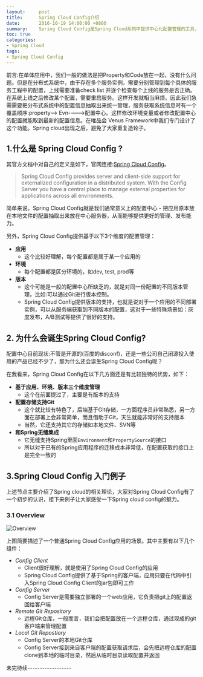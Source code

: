 ```yaml
---
layout:     post
title:      Spring Cloud Config介绍
date:       2016-10-19 14:00:00 +0800
summary:    Spring Cloud Config是Spring Cloud系列中提供中心化配置管理的工具，本文主要介绍了Spring Cloud Config的实现细节。
toc: true
categories:
- Spring Cloud
tags:
- Spring Cloud Config
---
```

前言:在单体应用中，我们一般的做法是把Property和Code放在一起，没有什么问题。但是在分布式系统中，由于存在多个服务实例，需要分别管理到每个具体的服务工程中的配置，上线需要准备check list 并逐个检查每个上线的服务是否正确。在系统上线之后修改某个配置，需要重启服务。这样开发就相当麻烦。因此我们急需需要把分布式系统中的配置信息抽取出来统一管理，服务获取系统信息时有一个覆盖顺序:property--> Evn---->配置中心。这样修改环境变量或者修改配置中心的配置就能取到最新的配置信息。在唯品会 Venus Framework中我们专门设计了这个功能。Spring cloud出现之后，避免了大家重复造轮子。
## 1.什么是 Spring Cloud Config ?

其官方文档中对自己的定义是如下，官网连接:<a href="http://cloud.spring.io/spring-cloud-config/" target="_blank">Spring Cloud Config</a>。

> Spring Cloud Config provides server and client-side support for externalized configuration in a distributed system. 
> With the Config Server you have a central place to manage external properties for applications across all environments.


简单来说，Spring Cloud Config就是我们通常意义上的配置中心 - 把应用原本放在本地文件的配置抽取出来放在中心服务器，从而能够提供更好的管理、发布能力。
<!--more-->

另外，Spring Cloud Config提供基于以下3个维度的配置管理：

* **应用**
	* 这个比较好理解，每个配置都是属于某一个应用的
* **环境**
	* 每个配置都是区分环境的，如dev, test, prod等
* **版本**
	* 这个可能是一般的配置中心所缺乏的，就是对同一份配置的不同版本管理，比如:可以通过Git进行版本控制。
	* Spring Cloud Config提供版本的支持，也就是说对于一个应用的不同部署实例，可以从服务端获取到不同版本的配置，这对于一些特殊场景如：灰度发布，A/B测试等提供了很好的支持。

## 2. 为什么会诞生Spring Cloud Config?
   配置中心目前现状:不管是开源的(百度的disconf)，还是一些公司自己闭源投入使用的产品已经不少了，那为什么还会诞生Spring Cloud Config呢？

在我看来，Spring Cloud Config在以下几方面还是有比较独特的优势，如下：

* **基于应用、环境、版本三个维度管理**
	* 这个在前面提过了，主要是有版本的支持
* **配置存储支持Git**
	* 这个就比较有特色了，后端基于Git存储，一方面程序员非常熟悉，另一方面在部署上会非常简单，而且借助于Git，天生就能非常好的支持版本
	* 当然，它还支持其它的存储如本地文件、SVN等
* **和Spring无缝集成**
	* 它无缝支持Spring里面`Environment`和`PropertySource`的接口
	* 所以对于已有的Spring应用程序的迁移成本非常低，在配置获取的接口上是完全一致的

## 3.Spring Cloud Config 入门例子
上述节点主要介绍了Spring cloud的相关理论，大家对Spring Cloud Config有了一个初步的认识，接下来例子让大家感受一下Spring cloud config的魅力。

### 3.1 Overview
![Overview](/images/2016-10-18/overview.png)

上图简要描述了一个普通Spring Cloud Config应用的场景。其中主要有以下几个组件：

* *Config Client*
	* Client很好理解，就是使用了Spring Cloud Config的应用
	* Spring Cloud Config提供了基于Spring的客户端，应用只要在代码中引入Spring Cloud Config Client的jar包即可工作
* *Config Server*
	* Config Server是需要独立部署的一个web应用，它负责把git上的配置返回给客户端
* *Remote Git Repository*
	* 远程Git仓库，一般而言，我们会把配置放在一个远程仓库，通过现成的git客户端来管理配置
* *Local Git Repostiory*
	* Config Server的本地Git仓库
	* Config Server接到来自客户端的配置获取请求后，会先把远程仓库的配置clone到本地的临时目录，然后从临时目录读取配置并返回

未完待续------------------